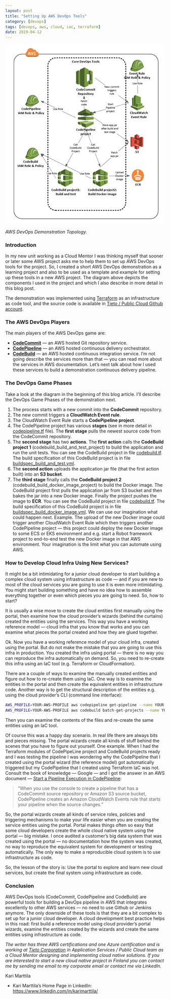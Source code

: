 ```yaml
---
layout: post
title: "Setting Up AWS DevOps Tools"
category: [devops]
tags: [devops, aws, cloud, iac, terraform]
date: 2019-04-12
---
```


![](/img/2019-04-12-setting-up-aws-devops-tools_img_1.png)

*AWS DevOps Demonstration Topology.*

### Introduction

In my new unit working as a Cloud Mentor I was thinking myself that sooner or later some AWS project asks me to help them to set up AWS DevOps tools for the project. So, I created a short AWS DevOps demonstration as a learning project and also to be used as a template and example for setting up these tools in a new AWS project. The diagram above depicts the components I used in the project and which I also describe in more detail in this blog post.

The demonstration was implemented using [Terraform](https://www.terraform.io/) as an infrastructure as code tool, and the source code is available in [Tieto / Public Cloud Github account](https://github.com/tieto-pc/aws-devops-intro-demo).

### The AWS DevOps Players

The main players of the AWS DevOps game are:

* [**CodeCommit**](https://aws.amazon.com/codecommit/) — an AWS hosted Git repository service.
* [**CodePipeline**](https://aws.amazon.com/codepipeline/) — an AWS hosted continuous delivery orchestrator.
* [**CodeBuild**](https://aws.amazon.com/codebuild/) — an AWS hosted continuous integration service.
I’m not going describe the services more than that — you can read more about the services in AWS documentation. Let’s next talk about how I used these services to build a demonstration continuous delivery pipeline.

### The DevOps Game Phases

Take a look at the diagram in the beginning of this blog article. I’ll describe the DevOps Game Phases of the demonstration next.

1. The process starts with a new commit into the **CodeCommit** repository.
2. The new commit triggers a **CloudWatch Event rule**.
3. The CloudWatch Event Rule starts a **CodePipeline project**.
4. The CodePipeline project has various **stages** (see in more detail in [codepipeline.tf](https://github.com/tieto-pc/aws-devops-intro-demo/blob/master/terraform/modules/codepipeline/codepipeline.tf) file). The **first stage** pulls the newest source code from the CodeCommit repository.
5. The **second stage** has two **actions**. The **first action** calls the **CodeBuild project 1** (codebuild\_build\_and\_test\_project) to build the application and run the unit tests. You can see the CodeBuild project in file [codebuild.tf](https://github.com/tieto-pc/aws-devops-intro-demo/blob/master/terraform/modules/codebuild/codebuild.tf). The build specification of this CodeBuild project is in file [buildspec\_build\_and\_test.yml](https://github.com/tieto-pc/java-simple-rest-demo-app/blob/master/codebuild/buildspec_build_and_test.yml "buildspec_build_and_test.yml").
6. The **second action** uploads the application jar file (that the first action built) into an **S3 bucket**.
7. The **third stage** finally calls the **CodeBuild project 2** (codebuild\_build\_docker\_image\_project) to build the Docker image. The CodeBuild project first pulls the application jar from S3 bucket and then bakes the jar into a new Docker image. Finally the project pushes the image to **ECR**. You can see the CodeBuild project in file [codebuild.tf](https://github.com/tieto-pc/aws-devops-intro-demo/blob/master/terraform/modules/codebuild/codebuild.tf). The build specification of this CodeBuild project is in file [buildspec\_build\_docker\_image.yml](https://github.com/tieto-pc/java-simple-rest-demo-app/blob/master/codebuild/buildspec_build_docker_image.yml "buildspec_build_docker_image.yml").
We can use our imagination what could happen next. Example. The upload of the new Docker image could trigger another CloudWatch Event Rule which then triggers another CodePipeline project — this project could deploy the new Docker image to some ECS or EKS environment and e.g. start a Robot framework project to end-to-end test the new Docker image in that AWS environment. Your imagination is the limit what you can automate using AWS.

### How to Develop Cloud Infra Using New Services?

It might be a bit intimidating for a junior cloud developer to start building a complex cloud system using infrastructure as code — and if you are new to most of the cloud services you are going to use it is even more intimidating. You might start building something and have no idea how to assemble everything together or even which pieces you are going to need. So, how to start?

It is usually a wise move to create the cloud entities first manually using the portal, then examine how the cloud provider’s wizards (behind the curtains) created the entities using the services. This way you have a working reference model — cloud infra that you know that works and you can examine what pieces the portal created and how they are glued together.

Ok. Now you have a working reference model of your cloud infra, created using the portal. But do not make the mistake that you are going to use this infra in production. You created the infra using portal — there is no way you can reproduce the infra automatically on demand. So, you need to re-create this infra using an IaC tool (e.g. Terraform or CloudFormation).

There are a couple of ways to examine the manually created entities and figure out how to re-create them using IaC. One way is to examine the entities in the portal and then create the equivalent entities in infrastructure code. Another way is to get the structural description of the entities e.g. using the cloud provider’s CLI (command line interface):

```bash
AWS_PROFILE=YOUR-AWS-PROFILE aws codepipeline get-pipeline --name YOUR-MANUAL-CODEPIPELINE-PROJECT-NAME > manual-codepipeline-description.txt  
AWS_PROFILE=YOUR-AWS-PROFILE aws codebuild batch-get-projects --name YOUR-MANUAL-CODEBUILD-PROJECT-NAME --output json > manual-codebuild-description.txt
```

Then you can examine the contents of the files and re-create the same entities using an IaC tool.

Of course this was a happy day scenario. In real life there are always bits and pieces missing. The portal wizards create all kinds of stuff behind the scenes that you have to figure out yourself. One example. When I had the Terraform modules of CodePipeLine project and CodeBuild projects ready and I was testing the pipeline I was wondering why the CodePipeline that I created using the portal wizard (the reference model) got automatically triggered but my CodePipeline that I created using Terraform IaC was not. Consult the book of knowledge — Google — and I got the answer in an AWS document — [Start a Pipeline Execution in CodePipeline](https://docs.aws.amazon.com/codepipeline/latest/userguide/pipelines-about-starting.html):


> ”When you use the console to create a pipeline that has a CodeCommit source repository or Amazon S3 source bucket, CodePipeline creates an Amazon CloudWatch Events rule that starts your pipeline when the source changes.”

So, the portal wizards create all kinds of service roles, policies and triggering mechanisms to make your life easier when you are creating the service entities using the portal. Portal makes things often so easy that some cloud developers create the whole cloud native system using the portal — big mistake. I once audited a customer’s big data system that was created using the portal — no documentation how the system was created, no way to reproduce the equivalent system for development or testing automatically. The only way to make a reproducible cloud system is to use infrastructure as code.

So, the lesson of the story is: Use the portal to explore and learn new cloud services, but create the final system using infrastructure as code.

### Conclusion

AWS DevOps tools (CodeCommit, CodePipeline and CodeBuild) are powerful tools for building a DevOps pipeline in AWS that integrates excellently to other AWS services — no need to use Github or Jenkins anymore. The only downside of these tools is that they are a bit complex to set up for a junior cloud developer. A cloud development best practice helps in this road: first build a reference model using cloud provider’s portal wizards, examine the entities created by the wizards and create the same entities using infrastructure as code.

*The writer has three AWS certifications and one Azure certification and is working at [Tieto Corporation](https://www.tieto.com/) in Application Services / Public Cloud team as a Cloud Mentor designing and implementing cloud native solutions. If you are interested to start a new cloud native project in Finland you can contact me by sending me email to my corporate email or contact me via LinkedIn.*

Kari Marttila

* Kari Marttila’s Home Page in LinkedIn: <https://www.linkedin.com/in/karimarttila/>
